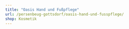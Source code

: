 ```yaml
---
title: "Oasis Hand und Fußpflege"
url: /persenbeug-gottsdorf/oasis-hand-und-fusspflege/
shop: Kosmetik
---
```

